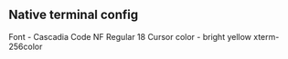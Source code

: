 ## Native terminal config

Font - Cascadia Code NF Regular 18
Cursor color - bright yellow
xterm-256color 

